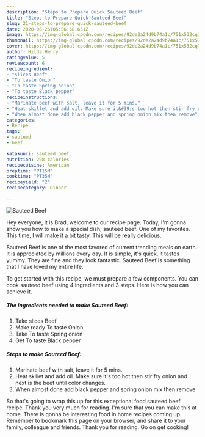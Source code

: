 ```yaml
---
description: "Steps to Prepare Quick Sauteed Beef"
title: "Steps to Prepare Quick Sauteed Beef"
slug: 21-steps-to-prepare-quick-sauteed-beef
date: 2020-06-26T05:56:58.631Z
image: https://img-global.cpcdn.com/recipes/92de2a24d9b74a1c/751x532cq70/sauteed-beef-recipe-main-photo.jpg
thumbnail: https://img-global.cpcdn.com/recipes/92de2a24d9b74a1c/751x532cq70/sauteed-beef-recipe-main-photo.jpg
cover: https://img-global.cpcdn.com/recipes/92de2a24d9b74a1c/751x532cq70/sauteed-beef-recipe-main-photo.jpg
author: Hilda Henry
ratingvalue: 5
reviewcount: 6
recipeingredient:
- "slices Beef"
- "To taste Onion"
- "To taste Spring onion"
- "To taste Black pepper"
recipeinstructions:
- "Marinate beef with salt, leave it for 5 mins."
- "Heat skillet and add oil. Make sure it&#39;s too hot then stir fry onion and next is the beef until color changes."
- "When almost done add black pepper and spring onion mix then remove"
categories:
- Recipe
tags:
- sauteed
- beef

katakunci: sauteed beef 
nutrition: 298 calories
recipecuisine: American
preptime: "PT15M"
cooktime: "PT35M"
recipeyield: "2"
recipecategory: Dinner

---
```



![Sauteed Beef](https://img-global.cpcdn.com/recipes/92de2a24d9b74a1c/751x532cq70/sauteed-beef-recipe-main-photo.jpg)

Hey everyone, it is Brad, welcome to our recipe page. Today, I'm gonna show you how to make a special dish, sauteed beef. One of my favorites. This time, I will make it a bit tasty. This will be really delicious.



Sauteed Beef is one of the most favored of current trending meals on earth. It is appreciated by millions every day. It is simple, it's quick, it tastes yummy. They are fine and they look fantastic. Sauteed Beef is something that I have loved my entire life.


To get started with this recipe, we must prepare a few components. You can cook sauteed beef using 4 ingredients and 3 steps. Here is how you can achieve it.

<!--inarticleads1-->

##### The ingredients needed to make Sauteed Beef:

1. Take slices Beef
1. Make ready To taste Onion
1. Take To taste Spring onion
1. Get To taste Black pepper




<!--inarticleads2-->

##### Steps to make Sauteed Beef:

1. Marinate beef with salt, leave it for 5 mins.
1. Heat skillet and add oil. Make sure it&#39;s too hot then stir fry onion and next is the beef until color changes.
1. When almost done add black pepper and spring onion mix then remove




So that's going to wrap this up for this exceptional food sauteed beef recipe. Thank you very much for reading. I'm sure that you can make this at home. There is gonna be interesting food in home recipes coming up. Remember to bookmark this page on your browser, and share it to your family, colleague and friends. Thank you for reading. Go on get cooking!
